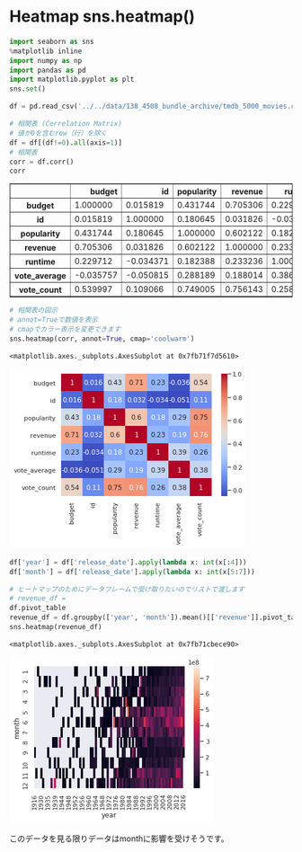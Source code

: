 # Heatmap sns.heatmap()


```python
import seaborn as sns
%matplotlib inline
import numpy as np
import pandas as pd
import matplotlib.pyplot as plt
sns.set()
```


```python
df = pd.read_csv('../../data/138_4508_bundle_archive/tmdb_5000_movies.csv')
```


```python
# 相関表 (Correlation Matrix)
# 値が0を含むrow（行）を除く
df = df[(df!=0).all(axis=1)]
# 相関表
corr = df.corr()
corr
```




<div>
<style scoped>
    .dataframe tbody tr th:only-of-type {
        vertical-align: middle;
    }

    .dataframe tbody tr th {
        vertical-align: top;
    }

    .dataframe thead th {
        text-align: right;
    }
</style>
<table border="1" class="dataframe">
  <thead>
    <tr style="text-align: right;">
      <th></th>
      <th>budget</th>
      <th>id</th>
      <th>popularity</th>
      <th>revenue</th>
      <th>runtime</th>
      <th>vote_average</th>
      <th>vote_count</th>
    </tr>
  </thead>
  <tbody>
    <tr>
      <th>budget</th>
      <td>1.000000</td>
      <td>0.015819</td>
      <td>0.431744</td>
      <td>0.705306</td>
      <td>0.229712</td>
      <td>-0.035757</td>
      <td>0.539997</td>
    </tr>
    <tr>
      <th>id</th>
      <td>0.015819</td>
      <td>1.000000</td>
      <td>0.180645</td>
      <td>0.031826</td>
      <td>-0.034371</td>
      <td>-0.050815</td>
      <td>0.109066</td>
    </tr>
    <tr>
      <th>popularity</th>
      <td>0.431744</td>
      <td>0.180645</td>
      <td>1.000000</td>
      <td>0.602122</td>
      <td>0.182388</td>
      <td>0.288189</td>
      <td>0.749005</td>
    </tr>
    <tr>
      <th>revenue</th>
      <td>0.705306</td>
      <td>0.031826</td>
      <td>0.602122</td>
      <td>1.000000</td>
      <td>0.233236</td>
      <td>0.188014</td>
      <td>0.756143</td>
    </tr>
    <tr>
      <th>runtime</th>
      <td>0.229712</td>
      <td>-0.034371</td>
      <td>0.182388</td>
      <td>0.233236</td>
      <td>1.000000</td>
      <td>0.386199</td>
      <td>0.258101</td>
    </tr>
    <tr>
      <th>vote_average</th>
      <td>-0.035757</td>
      <td>-0.050815</td>
      <td>0.288189</td>
      <td>0.188014</td>
      <td>0.386199</td>
      <td>1.000000</td>
      <td>0.380825</td>
    </tr>
    <tr>
      <th>vote_count</th>
      <td>0.539997</td>
      <td>0.109066</td>
      <td>0.749005</td>
      <td>0.756143</td>
      <td>0.258101</td>
      <td>0.380825</td>
      <td>1.000000</td>
    </tr>
  </tbody>
</table>
</div>




```python
# 相関表の図示
# annot=Trueで数値を表示
# cmapでカラー表示を変更できます
sns.heatmap(corr, annot=True, cmap='coolwarm')
```




    <matplotlib.axes._subplots.AxesSubplot at 0x7fb71f7d5610>




![png](output_4_1.png)



```python
df['year'] = df['release_date'].apply(lambda x: int(x[:4]))
df['month'] = df['release_date'].apply(lambda x: int(x[5:7]))
```


```python
# ヒートマップのためにデータフレームで受け取りたいのでリストで渡します
# revenue_df = 
df.pivot_table
revenue_df = df.groupby(['year', 'month']).mean()[['revenue']].pivot_table(index='month', columns='year', values='revenue')
sns.heatmap(revenue_df)
```




    <matplotlib.axes._subplots.AxesSubplot at 0x7fb71cbece90>




![png](output_6_1.png)


このデータを見る限りデータはmonthに影響を受けそうです。
